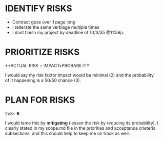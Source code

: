# IDENTIFY RISKS
- Contract goes over 1 page long
- I reiterate the same verbiage multiple times
- I dont finish my project by deadline of 10/3/35 @11:59p.

# PRIORITIZE RISKS
**ACTUAL RISK = IMPACTxPROBABILITY

I would say my risk factor impact would be  minimal (2) and the probability of it happening is a 50/50 chance (3).

# PLAN FOR RISKS

2x3= **6**

I would tame this by **mitigating** (lessen the risk by reducing its probability). I clearly stated in my scope.md file in the priorities and acceptance crieteria subsections, and this should help to keep me on track as well. 
